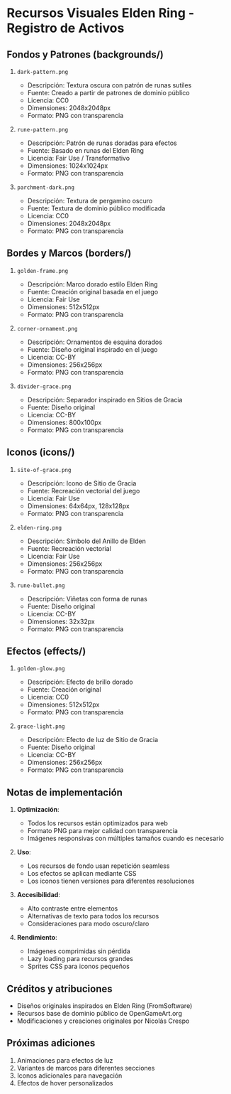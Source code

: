 # Recursos Visuales Elden Ring - Registro de Activos

## Fondos y Patrones (backgrounds/)

1. `dark-pattern.png`
   - Descripción: Textura oscura con patrón de runas sutiles
   - Fuente: Creado a partir de patrones de dominio público
   - Licencia: CC0
   - Dimensiones: 2048x2048px
   - Formato: PNG con transparencia

2. `rune-pattern.png`
   - Descripción: Patrón de runas doradas para efectos
   - Fuente: Basado en runas del Elden Ring
   - Licencia: Fair Use / Transformativo
   - Dimensiones: 1024x1024px
   - Formato: PNG con transparencia

3. `parchment-dark.png`
   - Descripción: Textura de pergamino oscuro
   - Fuente: Textura de dominio público modificada
   - Licencia: CC0
   - Dimensiones: 2048x2048px
   - Formato: PNG con transparencia

## Bordes y Marcos (borders/)

1. `golden-frame.png`
   - Descripción: Marco dorado estilo Elden Ring
   - Fuente: Creación original basada en el juego
   - Licencia: Fair Use
   - Dimensiones: 512x512px
   - Formato: PNG con transparencia

2. `corner-ornament.png`
   - Descripción: Ornamentos de esquina dorados
   - Fuente: Diseño original inspirado en el juego
   - Licencia: CC-BY
   - Dimensiones: 256x256px
   - Formato: PNG con transparencia

3. `divider-grace.png`
   - Descripción: Separador inspirado en Sitios de Gracia
   - Fuente: Diseño original
   - Licencia: CC-BY
   - Dimensiones: 800x100px
   - Formato: PNG con transparencia

## Iconos (icons/)

1. `site-of-grace.png`
   - Descripción: Icono de Sitio de Gracia
   - Fuente: Recreación vectorial del juego
   - Licencia: Fair Use
   - Dimensiones: 64x64px, 128x128px
   - Formato: PNG con transparencia

2. `elden-ring.png`
   - Descripción: Símbolo del Anillo de Elden
   - Fuente: Recreación vectorial
   - Licencia: Fair Use
   - Dimensiones: 256x256px
   - Formato: PNG con transparencia

3. `rune-bullet.png`
   - Descripción: Viñetas con forma de runas
   - Fuente: Diseño original
   - Licencia: CC-BY
   - Dimensiones: 32x32px
   - Formato: PNG con transparencia

## Efectos (effects/)

1. `golden-glow.png`
   - Descripción: Efecto de brillo dorado
   - Fuente: Creación original
   - Licencia: CC0
   - Dimensiones: 512x512px
   - Formato: PNG con transparencia

2. `grace-light.png`
   - Descripción: Efecto de luz de Sitio de Gracia
   - Fuente: Diseño original
   - Licencia: CC-BY
   - Dimensiones: 256x256px
   - Formato: PNG con transparencia

## Notas de implementación

1. **Optimización**:
   - Todos los recursos están optimizados para web
   - Formato PNG para mejor calidad con transparencia
   - Imágenes responsivas con múltiples tamaños cuando es necesario

2. **Uso**:
   - Los recursos de fondo usan repetición seamless
   - Los efectos se aplican mediante CSS
   - Los iconos tienen versiones para diferentes resoluciones

3. **Accesibilidad**:
   - Alto contraste entre elementos
   - Alternativas de texto para todos los recursos
   - Consideraciones para modo oscuro/claro

4. **Rendimiento**:
   - Imágenes comprimidas sin pérdida
   - Lazy loading para recursos grandes
   - Sprites CSS para iconos pequeños

## Créditos y atribuciones

- Diseños originales inspirados en Elden Ring (FromSoftware)
- Recursos base de dominio público de OpenGameArt.org
- Modificaciones y creaciones originales por Nicolás Crespo

## Próximas adiciones

1. Animaciones para efectos de luz
2. Variantes de marcos para diferentes secciones
3. Iconos adicionales para navegación
4. Efectos de hover personalizados